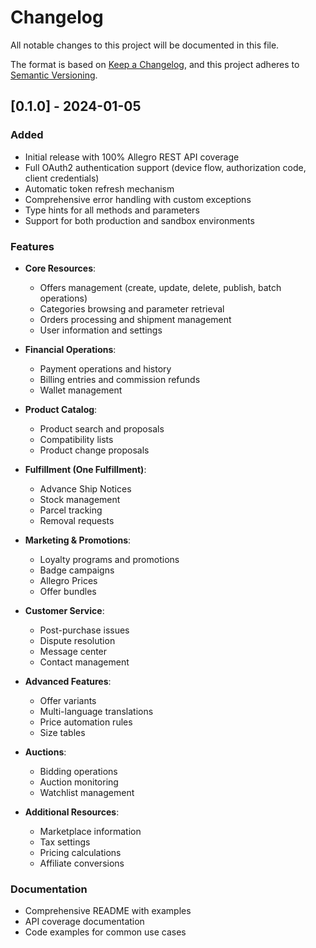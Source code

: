 # Changelog

All notable changes to this project will be documented in this file.

The format is based on [Keep a Changelog](https://keepachangelog.com/en/1.0.0/),
and this project adheres to [Semantic Versioning](https://semver.org/spec/v2.0.0.html).

## [0.1.0] - 2024-01-05

### Added
- Initial release with 100% Allegro REST API coverage
- Full OAuth2 authentication support (device flow, authorization code, client credentials)
- Automatic token refresh mechanism
- Comprehensive error handling with custom exceptions
- Type hints for all methods and parameters
- Support for both production and sandbox environments

### Features
- **Core Resources**:
  - Offers management (create, update, delete, publish, batch operations)
  - Categories browsing and parameter retrieval
  - Orders processing and shipment management
  - User information and settings

- **Financial Operations**:
  - Payment operations and history
  - Billing entries and commission refunds
  - Wallet management

- **Product Catalog**:
  - Product search and proposals
  - Compatibility lists
  - Product change proposals

- **Fulfillment (One Fulfillment)**:
  - Advance Ship Notices
  - Stock management
  - Parcel tracking
  - Removal requests

- **Marketing & Promotions**:
  - Loyalty programs and promotions
  - Badge campaigns
  - Allegro Prices
  - Offer bundles

- **Customer Service**:
  - Post-purchase issues
  - Dispute resolution
  - Message center
  - Contact management

- **Advanced Features**:
  - Offer variants
  - Multi-language translations
  - Price automation rules
  - Size tables

- **Auctions**:
  - Bidding operations
  - Auction monitoring
  - Watchlist management

- **Additional Resources**:
  - Marketplace information
  - Tax settings
  - Pricing calculations
  - Affiliate conversions

### Documentation
- Comprehensive README with examples
- API coverage documentation
- Code examples for common use cases
